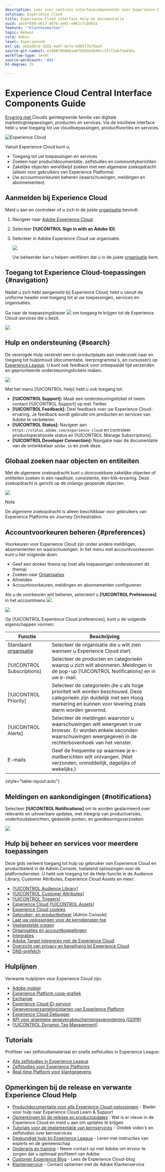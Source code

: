 ```yaml
---
description: Leer over centrale interfacecomponenten voor Experience Cloud. Deze hulp omvat gebruiker en productbeheer in de Admin Console, toelatend toepassingen voor de diensten van de Experience Cloud, en krijgt hulp op de Bibliotheek van de Publiek, de Attributen van de Klant, de Middelen van de Experience Cloud, en meer.
solution: Experience Cloud
title: Experience Cloud interface Help en documentatie
uuid: aec6f689-e617-4876-ae6c-e961cfcb991a
feature: '"Klantkenmerken"'
topic: Beheer
role: Admin
level: Experienced
exl-id: aedad5cb-3282-4a97-8e7e-6d65f7b75ba9
source-git-commit: e198879b806aa0765034d6d0cc2fcf2a6f5e856a
workflow-type: tm+mt
source-wordcount: '885'
ht-degree: 2%

---
```


# Experience Cloud Central Interface Components Guide

[Ervaring met ](https://experience.adobe.com) Cloudis geïntegreerde familie van digitale marketingtoepassingen, producten en services. Via de intuïtieve interface hebt u snel toegang tot uw cloudtoepassingen, productfuncties en services.

![Experience Cloud](assets/landing.png)

Vanuit Experience Cloud kunt u:

* Toegang tot uw toepassingen en services
* Zoeken naar productdocumentatie, zelfstudies en communityberichten
* Zakelijke objecten wereldwijd zoeken met een algemene zoekopdracht (alleen voor gebruikers van Experience Platforms)
* Uw accountvoorkeuren beheren (waarschuwingen, meldingen en abonnementen)

## Aanmelden bij Experience Cloud

Meld u aan en controleer of u zich in de juiste [organisatie](organizations.md) bevindt.

1. Navigeer naar [Adobe Experience Cloud](https://experience.adobe.com).
1. Selecteer **[!UICONTROL Sign in with an Adobe ID]**.
1. Selecteer in Adobe Experience Cloud uw organisatie.

   ![](assets/organizations-menu.png)

   Uw beheerder kan u helpen verifiëren dat u in de juiste [organisatie](organizations.md) bent.

## Toegang tot Experience Cloud-toepassingen {#navigation}

Nadat u zich hebt aangemeld bij Experience Cloud, hebt u vanuit de uniforme header snel toegang tot al uw toepassingen, services en organisaties.

Ga naar de toepassingskiezer ![](assets/menu-icon.png) om toegang te krijgen tot de Experience Cloud-services die u bezit.

![](assets/platform-core-services.png)

## Hulp en ondersteuning {#search}

De verenigde Hulp verstrekt een in-productplaats aan onderzoek naar en toegang tot hulpinhoud (documentatie, leerprogramma&#39;s, en cursussen) op [Experience League](https://experienceleague.adobe.com/#home). U kunt ook feedback voor onbepaalde tijd verzenden en geprioriteerde ondersteuningstickets maken.

![](assets/search-menu.png)

Met het menu [!UICONTROL Help] hebt u ook toegang tot:

* **[!UICONTROL Support]:** Maak een ondersteuningsticket of neem contact  [!UICONTROL Support] op met Twitter.
* **[!UICONTROL Feedback]:** Deel feedback over uw Experience Cloud-ervaring. Je feedback wordt gebruikt om producten en services van Adobe te verbeteren.
* **[!UICONTROL Status]:** Navigeer aan  `https://status.adobe.com/experience_cloud` en controleer productoperationele status en  [!UICONTROL Manage Subscriptions].
* **[!UICONTROL Developer Connection]:** Navigatie naar de documentatie van de ontwikkelaar  `adobe.io` en zoek deze.

## Globaal zoeken naar objecten en entiteiten

Met de algemene zoekopdracht kunt u doorzoekbare zakelijke objecten of entiteiten zoeken in een naadloze, consistente, één-klik-ervaring. Deze zoekopdracht is gericht op de onlangs geopende objecten.

![](assets/platform-search.png)

>[!NOTE]
>
>De algemene zoekopdracht is alleen beschikbaar voor gebruikers van Experience Platforms en Journey Orchestration.

## Accountvoorkeuren beheren {#preferences}

Voorkeuren voor Experience Cloud zijn onder andere meldingen, abonnementen en waarschuwingen. In het menu met accountvoorkeuren kunt u het volgende doen:

* Geef een donker thema op (niet alle toepassingen ondersteunen dit thema)
* Zoeken naar [Organisaties](organizations.md)
* Afmelden
* Accountvoorkeuren, meldingen en abonnementen configureren

Als u de voorkeuren wilt beheren, selecteert u **[!UICONTROL Preferences]** in het accountmenu ![](assets/preferences-icon-sm.png).

![](assets/preferences-page.png)

Op [!UICONTROL Experience Cloud preferences], kunt u de volgende eigenschappen vormen:

| Functie | Beschrijving |
|--- |--- |
| Standaard [organisatie](organizations.md) | Selecteer de organisatie die u wilt zien wanneer u Experience Cloud start. |
| [!UICONTROL Subscriptions] | Selecteer de producten en categorieën waarop u zich wilt abonneren. Meldingen in de pop-up [!UICONTROL Notifications] en in uw e-mail. |
| [!UICONTROL Priority] | Selecteer de categorieën die u als hoge prioriteit wilt worden beschouwd. Deze categorieën zijn duidelijk met een Hoog markering en kunnen voor levering zoals alarm worden gevormd. |
| [!UICONTROL Alerts] | Selecteer de meldingen waarvoor u waarschuwingen wilt weergeven in uw browser. Er worden enkele seconden waarschuwingen weergegeven in de rechterbovenhoek van het venster. |
| E-mails | Geef de frequentie op waarmee je e-mailberichten wilt ontvangen. (Niet verzonden, onmiddellijk, dagelijks of wekelijks.) |

{style=&quot;table-layout:auto&quot;}

## Meldingen en aankondigingen {#notifications}

Selecteer **[!UICONTROL Notifications]** om te worden gealarmeerd over relevante en uitvoerbare updates, met inbegrip van productversies, onderhoudsberichten, gedeelde punten, en goedkeuringsverzoeken.

![](assets/notifications-menu-small.png)

## Hulp bij beheer en services voor meerdere toepassingen

Deze gids verleent toegang tot hulp op gebruiker van Experience Cloud en productbeleid in de Admin Console, toelatend oplossingen voor de platformdiensten. U hebt ook toegang tot de Help-functie in de Audience Library, Customer Attributes, Experience Cloud Assets en meer:

* [[!UICONTROL Audience Library]](audience-library.md)
* [[!UICONTROL Customer Attributes]](attributes.md)
* [[!UICONTROL Triggers]](triggers.md)
* [Experience Cloud [!UICONTROL Assets]](experience-cloud-assets.md)
* [Experience Cloud cookies](cookies-privacy.md)
* [Gebruiker- en productbeheer](admin-getting-started.md)  (Admin Console)
* [Laat uw oplossingen voor de kerndiensten toe](core-services.md)
* [Veelgestelde vragen](admin-getting-started.md)
* [Organisaties en accountkoppelingen](organizations.md)
* [Integraties](marketing-cloud-integrations.md)
* [Adobe Target integreren met de Experience Cloud](https://experienceleague.adobe.com/docs/target/using/integrate/a4t/a4t.html?lang=en)
* [Overzicht van privacy en beveiliging bij Experience Cloud](assets/Adobe-Marketing-Cloud-Privacy-and-Security-Overview.pdf)
* [DNS-prefetch](admin-getting-started.md#concept_6BC8C6856E3644F8956D7AD0A96383B7)

## Hulplijnen

Verwante hulplijnen voor Experience Cloud zijn:

* [Adobe mobiel](https://experienceleague.adobe.com/docs/mobile-services/using/home.html?lang=en)
* [Experience Platform coop-grafiek](https://experienceleague.adobe.com/docs/device-co-op/using/home.html?lang=en)
* [Exchange](https://exchange.adobe.com/experiencecloud)
* [Experience Cloud ID-service](https://experienceleague.adobe.com/docs/id-service/using/home.html?lang=en)
* [Gegevensverzameling/starten van Experience Platform](https://experienceleague.adobe.com/docs/launch.html?lang=en)
* [Experience Cloud Debugger](https://experienceleague.adobe.com/docs/debugger/using/experience-cloud-debugger.html?lang=en)
* [API voor algemene gegevensbeschermingsverordening (GDPR)](https://www.adobe.io/apis/experiencecloud/gdpr.html)
* [[!UICONTROL Dynamic Tag Management]](https://experienceleague.adobe.com/docs/dtm/using/dtm-home.html?lang=en)

## Tutorials

Profiteer van zelfstudiemateriaal en snelle zelfstudies in Experience League:

* [Alle zelfstudies in Experience League](https://experienceleague.adobe.com/?lang=en#quick-how-tos)
* [Zelfstudies voor Experience Platforms](https://experienceleague.adobe.com/docs/launch-learn/tutorials/overview.html?lang=en)
* [Real-time Platform voor klantgegevens](https://experienceleague.adobe.com/docs/platform-learn/tutorials/application-services/rtcdp/understanding-the-real-time-customer-data-platform.html?lang=en)

## Opmerkingen bij de release en verwante Experience Cloud Help

* [Productdocumentatie voor alle Experience Cloud-oplossingen](https://experienceleague.adobe.com/docs/home.html?lang=en)  - Blader voor hulp naar Experience Cloud Learn &amp; Support
* [Opmerkingen bij de release en productupdates](https://experienceleague.adobe.com/docs/release-notes/experience-cloud/current.html?lang=en) : Wat is er nieuw in de Experience Cloud en meld u aan om updates te krijgen
* [Tutorials voor de implementatie van kernservices](https://experienceleague.adobe.com/docs/launch-learn/tutorials/overview.html?lang=en)  - Ontdek video&#39;s en zelfstudies over kernservices
* [Deskundige hulp bij Experience League](https://experienceleague.adobe.com/)  - Leren met instructies van experts en de gemeenschap
* [Onderwijs en training](https://helpx.adobe.com/nl/learning.html?promoid=KAUDK)  - Neem contact op met Adobe om ervoor te zorgen dat u optimaal profiteert van Adobe
* [Customer Experience Blog](https://blog.adobe.com/en/topics/digital-transformation.html)  - Lees de Experience Cloud-blog
* [Klantenservice](https://experienceleague.adobe.com/?support-solution=General#support)  - Contact opnemen met de Adobe Klantenservice
